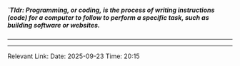 ##### `Tldr: Programming, or coding, is the process of writing instructions (code) for a computer to follow to perform a specific task, such as building software or websites.
---


---
Relevant Link: 
Date: 2025-09-23 
Time: 20:15